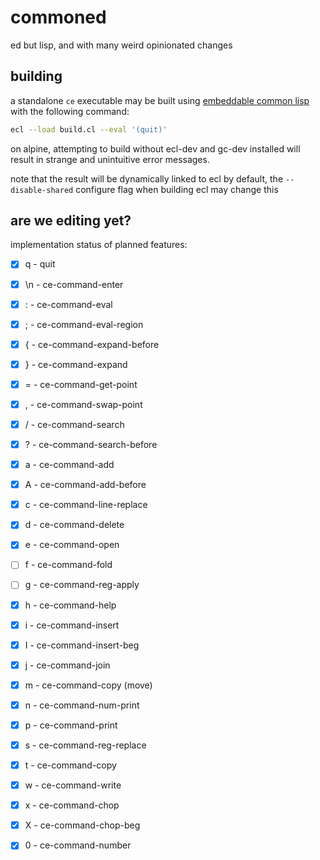 # commoned
ed but lisp, and with many weird opinionated changes

## building
a standalone `ce` executable may be built using [embeddable common
lisp](https://ecl.common-lisp.dev/) with the following command:
```sh
ecl --load build.cl --eval '(quit)'
```

on alpine, attempting to build without ecl-dev and gc-dev installed will
result in strange and unintuitive error messages.

note that the result will be dynamically linked to ecl by default, the
`--disable-shared` configure flag when building ecl may change this

## are we editing yet?
implementation status of planned features:
- [x] q - quit
- [x] \n - ce-command-enter
- [x] : - ce-command-eval
- [x] ; - ce-command-eval-region
- [x] { - ce-command-expand-before
- [x] } - ce-command-expand
- [x] = - ce-command-get-point
- [x] , - ce-command-swap-point
- [x] / - ce-command-search
- [x] ? - ce-command-search-before
- [x] a - ce-command-add
- [x] A - ce-command-add-before
- [x] c - ce-command-line-replace
- [x] d - ce-command-delete
- [x] e - ce-command-open
- [ ] f - ce-command-fold
- [ ] g - ce-command-reg-apply
- [x] h - ce-command-help
- [x] i - ce-command-insert
- [x] I - ce-command-insert-beg
- [x] j - ce-command-join
- [x] m - ce-command-copy (move)
- [x] n - ce-command-num-print
- [x] p - ce-command-print
- [x] s - ce-command-reg-replace
- [x] t - ce-command-copy
- [x] w - ce-command-write
- [x] x - ce-command-chop
- [x] X - ce-command-chop-beg
- [x] 0 - ce-command-number

